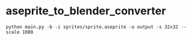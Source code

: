 # aseprite_to_blender_converter

```python main.py -b -i sprites/sprite.aseprite -o output -s 32x32 --scale 1000```

